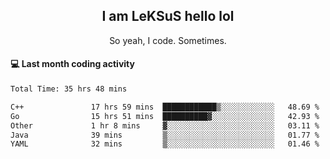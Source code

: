 <h2 align="center">I am LeKSuS hello lol</h2>
<p align="center">So yeah, I code. Sometimes.</p>

#### :computer: Last month coding activity
<!--START_SECTION:waka-->

```txt
Total Time: 35 hrs 48 mins

C++               17 hrs 59 mins  ████████████▒░░░░░░░░░░░░   48.69 %
Go                15 hrs 51 mins  ██████████▓░░░░░░░░░░░░░░   42.93 %
Other             1 hr 8 mins     ▓░░░░░░░░░░░░░░░░░░░░░░░░   03.11 %
Java              39 mins         ▒░░░░░░░░░░░░░░░░░░░░░░░░   01.77 %
YAML              32 mins         ▒░░░░░░░░░░░░░░░░░░░░░░░░   01.46 %
```

<!--END_SECTION:waka-->

